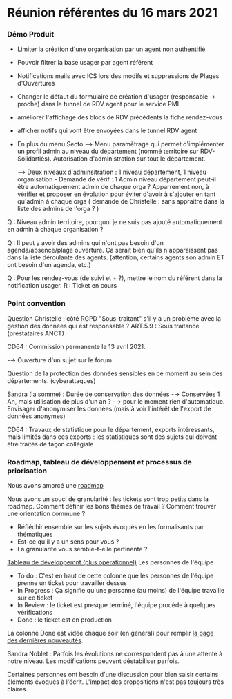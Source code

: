 # Réunion référentes du 16 mars 2021

### Démo Produit

* Limiter la création d'une organisation par un agent non authentifié
* Pouvoir filtrer la base usager par agent référent
* Notifications mails avec ICS lors des modifs et suppressions de Plages d'Ouvertures
* Changer le défaut du formulaire de création d'usager \(responsable -&gt; proche\) dans le tunnel de RDV agent pour le service PMI
* améliorer l'affichage des blocs de RDV précédents la fiche rendez-vous
* afficher notifs qui vont être envoyées dans le tunnel RDV agent
* En plus du menu Secto --&gt; Menu paramètrage qui permet d'implémenter un profil admin au niveau du département \(nommé territoire sur RDV-Solidartiés\). Autorisation d'administration sur tout le département. 

  --&gt; Deux niveaux d'adminsitration : 1 niveau département, 1 niveau organisation - Demande de vérif : 1 Admin niveau département peut-il être automatiquement admin de chaque orga ? Apparrement non, à vérifier et proposer en évolution pour éviter d'avoir à s'ajouter en tant qu'admin à chaque orga \( demande de Christelle : sans appraitre dans la liste des admins de l'orga ? \)

Q : Niveau admin territoire, pourquoi je ne suis pas ajouté automatiquement en admin à chaque organisation ?

Q : Il peut y avoir des admins qui n'ont pas besoin d'un agenda/absence/plage ouverture. Ça serait bien qu'ils n'apparaissent pas dans la liste déroulante des agents. \(attention, certains agents son admin ET ont besoin d'un agenda, etc.\)

Q : Pour les rendez-vous \(de suivi et + ?\), mettre le nom du référent dans la notification usager. R : Ticket en cours

### Point convention

Question Christelle : côté RGPD "Sous-traitant" s'il y a un problème avec la gestion des données qui est responsable ? ART.5.9 : Sous traitance \(prestataires ANCT\)

CD64 : Commission permanente le 13 avril 2021.

-→ Ouverture d'un sujet sur le forum

Question de la protection des données sensibles en ce moment au sein des départements. \(cyberattaques\)

Sandra \(la somme\) : Durée de conservation des données -→ Conservées 1 An, mais utilisation de plus d'un an ? -→ pour le moment rien d'automatique. Envisager d'anonymiser les données \(mais à voir l'intérêt de l'export de données anonymes\)

CD64 : Travaux de statistique pour le département, exports intéressants, mais limités dans ces exports : les statistiques sont des sujets qui doivent être traités de façon collégiale

### Roadmap, tableau de développement et processus de priorisation

Nous avons amorcé une [roadmap](https://github.com/betagouv/rdv-solidarites.fr/projects/9?fullscreen=true)

Nous avons un souci de granularité : les tickets sont trop petits dans la roadmap. Comment définir les bons thèmes de travail ? Comment trouver une orientation commune ?

* Réfléchir ensemble sur les sujets évoqués en les formalisants par thématiques
* Est-ce qu'il y a un sens pour vous ?
* La granularité vous semble-t-elle pertinente ?

[Tableau de développemnt \(plus opérationnel\)](https://github.com/betagouv/rdv-solidarites.fr/projects/8?fullscreen=true) Les personnes de l'équipe

* To do : C'est en haut de cette colonne que les personnes de l'équipe prenne un ticket pour travailler dessus
* In Progress : Ça signifie qu'une personne \(au moins\) de l'équipe travaille sur ce ticket
* In Review : le ticket est presque terminé, l'équipe procède à quelques vérifications
* Done : le ticket est en production

La colonne Done est vidée chaque soir \(en général\) pour remplir [la page des dernières nouveautés](https://doc.rdv-solidarites.fr/dernieres-nouveautes).

Sandra Noblet : Parfois les évolutions ne correspondent pas à une attente à notre niveau. Les modifications peuvent déstabiliser parfois.

Certaines personnes ont besoin d'une discussion pour bien saisir certains éléments évoqués à l'écrit. L'impact des propositions n'est pas toujours très claires.

